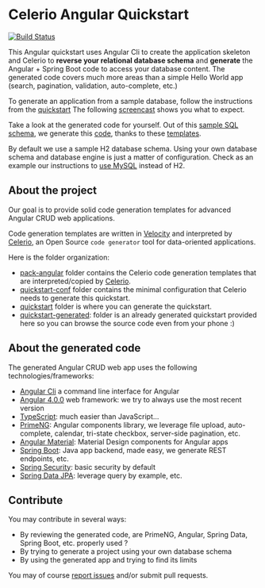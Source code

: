 # Celerio Angular Quickstart

[![Build Status](https://travis-ci.org/jaxio/celerio-angular-quickstart.svg?branch=master)](https://travis-ci.org/jaxio/celerio-angular-quickstart)

This Angular quickstart uses Angular Cli to create the application skeleton and Celerio 
to **reverse your relational database schema** and **generate** the Angular + Spring Boot code 
to access your database content. The generated code covers much more areas than a simple Hello World app (search,
pagination, validation, auto-complete, etc.) 

To generate an application from a sample database, follow the instructions from the [quickstart][]
The following [screencast](https://www.youtube.com/watch?v=MBrgeykyTGs) shows you what to expect.

Take a look at the generated code for yourself. Out of this 
[sample SQL schema](https://github.com/jaxio/celerio-angular-quickstart/blob/master/quickstart-conf/01-create.sql),
we generate this [code](https://github.com/jaxio/celerio-angular-quickstart/tree/master/quickstart-generated), 
thanks to these [templates](https://github.com/jaxio/celerio-angular-quickstart/tree/master/pack-angular/celerio/pack-angular).

By default we use a sample H2 database schema. Using your own database schema and database engine 
is just a matter of configuration. Check as an example our instructions to [use MySQL][] instead of H2.

## About the project

Our goal is to provide solid code generation templates for advanced Angular CRUD web applications.

Code generation templates are written in [Velocity][] and interpreted by [Celerio][], an Open Source `code generator`
tool for data-oriented applications.

Here is the folder organization:

* [pack-angular](https://github.com/jaxio/celerio-angular-quickstart/blob/master/pack-angular) folder contains the Celerio code generation templates that are interpreted/copied by [Celerio][]. 
* [quickstart-conf](https://github.com/jaxio/celerio-angular-quickstart/blob/master/quickstart-conf) folder contains the minimal configuration that Celerio needs to generate this quickstart.
* [quickstart](https://github.com/jaxio/celerio-angular-quickstart/blob/master/quickstart) folder is where you can generate the quickstart.
* [quickstart-generated](https://github.com/jaxio/celerio-angular-quickstart/blob/master/quickstart-generated): folder is an already generated quickstart provided here so you can browse the source code even from your phone :)

## About the generated code

The generated Angular CRUD web app uses the following technologies/frameworks:

* [Angular Cli](http://cli.angular.io/) a command line interface for Angular
* [Angular 4.0.0](http://angular.io/) web framework: we try to always use the most recent version
* [TypeScript](https://www.typescriptlang.org/): much easier than JavaScript... 
* [PrimeNG](http://primefaces.org/primeng/): Angular components library, we leverage file upload, auto-complete, calendar, tri-state checkbox, server-side pagination, etc.
* [Angular Material](https://material.angular.io/): Material Design components for Angular apps
* [Spring Boot](http://projects.spring.io/spring-boot/): Java app backend, made easy, we generate REST endpoints, etc.
* [Spring Security](http://projects.spring.io/spring-security/): basic security by default
* [Spring Data JPA](http://projects.spring.io/spring-data-jpa/): leverage query by example, etc.


## Contribute

You may contribute in several ways:

* By reviewing the generated code, are PrimeNG, Angular, Spring Data, Spring Boot, etc.  properly used ?
* By trying to generate a project using your own database schema
* By using the generated app and trying to find its limits

You may of course [report issues](https://github.com/jaxio/celerio-angular-quickstart/issues) and/or submit pull requests.


[generated quickstart]: https://github.com/jaxio/celerio-angular-quickstart/blob/master/quickstart-generated
[quickstart]: https://github.com/jaxio/celerio-angular-quickstart/blob/master/quickstart
[AOT instructions]: https://github.com/jaxio/celerio-angular-quickstart/blob/master/quickstart/README-AOT.md
[use MySQL]: https://github.com/jaxio/celerio-angular-quickstart/blob/master/quickstart/README-MYSQL.md
[Celerio]: https://github.com/jaxio/celerio
[Velocity]: http://velocity.apache.org/
